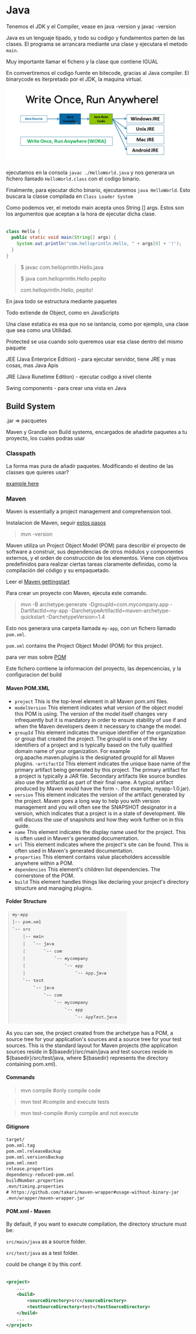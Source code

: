 # Java

Tenemos el JDK y el Compiler, vease en java -version y javac -version

Java es un lenguaje tipado, y todo su codigo y fundamentos parten de las clases. El programa se arrancara mediante una clase
y ejecutara el metodo `main`.

Muy importante llamar el fichero y la clase que contiene IGUAL

En comvertiremos el codigo fuente en bitecode, gracias al Java compiler. El binarycode es iterpretado por el JDK, la maquina virtual.

![img](./javacompiler.png)

ejecutamos en la consola `javac ./HelloWorld.java` y nos generara un fichero llamado `HelloWorld.class` con el codigo binario.

Finalmente, para ejecutar dicho binario, ejecutaremos `java HelloWorld`. Esto buscara la classe compilada en `Class Loader System`

Como podemos ver, el metodo main acepta unos String [] args. Estos son los argumentos que aceptan a la hora de ejecutar dicha clase.

```java

class Hello {
  public static void main(String[] args) {
    System.out.println("com.helloprintln.Hello, " + args[0] + '!');
  }
}

```

> $ javac com.helloprintln.Hello.java
>
> $ java com.helloprintln.Hello pepito
>
> com.helloprintln.Hello, pepito!

En java todo se estructura mediante paquetes

Todo extiende de Object, como en JavaScripts

Una clase estatica es esa que no se isntancia, como por ejemplo, una clase que sea como una Utilidad.

Protected se usa cuando solo queremos usar esa clase dentro del mismo paquete

JEE (Java Enterprice Edition) - para ejecutar servidor, tiene JRE y mas cosas, mas Java Apis

JRE (Java Runetime Edition) - ejecutar codigo a nivel cliente

Swing components - para crear una vista en Java

## Build System

.jar => pacquetes

Maven y Grandle son Build systems, encargados de añadirte paquetes a tu proyecto, los cuales podras usar

### Classpath

La forma mas pura de añadir paquetes. Modificando el destino de las classes que quieres usar?

[example here](https://stackoverflow.com/questions/19330832/setting-up-junit-with-intellij-idea)

### Maven

Maven is essentially a project management and comprehension tool.

Instalacion de Maven, seguir [estos pasos](https://howtodoinjava.com/maven/how-to-install-maven-on-windows/)

> mvn -version

Maven utiliza un Project Object Model (POM) para describir el proyecto de software a construir, sus dependencias de otros módulos y componentes externos, y el orden de construcción de los elementos. Viene con objetivos predefinidos para realizar ciertas tareas claramente definidas, como la compilación del código y su empaquetado.

Leer el [Maven gettingstart](https://maven.apache.org/guides/getting-started/)

Para crear un proyecto con Maven, ejecuta este comando.

> mvn -B archetype:generate -DgroupId=com.mycompany.app -DartifactId=my-app -DarchetypeArtifactId=maven-archetype-quickstart -DarchetypeVersion=1.4

Esto nos generara una carpeta llamada `my-app`, con un fichero llamado `pom.xml`.

`pom.xml` contains the Project Object Model (POM) for this project.

para ver mas sobre [POM](https://maven.apache.org/guides/introduction/introduction-to-the-pom.html)

Este fichero contiene la informacion del proyecto, las depencencias, y la configuracion del build

#### Maven POM.XML

- `project` This is the top-level element in all Maven pom.xml files.
- `modelVersion` This element indicates what version of the object model this POM is using. The version of the model itself changes very infrequently but it is mandatory in order to ensure stability of use if and when the Maven developers deem it necessary to change the model.
- `groupId` This element indicates the unique identifier of the organization or group that created the project. The groupId is one of the key identifiers of a project and is typically based on the fully qualified domain name of your organization. For example org.apache.maven.plugins is the designated groupId for all Maven plugins. -`artifactId` This element indicates the unique base name of the primary artifact being generated by this project. The primary artifact for a project is typically a JAR file. Secondary artifacts like source bundles also use the artifactId as part of their final name. A typical artifact produced by Maven would have the form <artifactId>-<version>.<extension> (for example, myapp-1.0.jar).
- `version` This element indicates the version of the artifact generated by the project. Maven goes a long way to help you with version management and you will often see the SNAPSHOT designator in a version, which indicates that a project is in a state of development. We will discuss the use of snapshots and how they work further on in this guide.
- `name` This element indicates the display name used for the project. This is often used in Maven's generated documentation.
- `url` This element indicates where the project's site can be found. This is often used in Maven's generated documentation.
- `properties` This element contains value placeholders accessible anywhere within a POM.
- `dependencies` This element's children list dependencies. The cornerstone of the POM.
- `build` This element handles things like declaring your project's directory structure and managing plugins.

#### Folder Structure

![img](mavenstructure.png)

As you can see, the project created from the archetype has a POM, a source tree for your application's sources and a source tree for your test sources. This is the standard layout for Maven projects (the application sources reside in ${basedir}/src/main/java and test sources reside in ${basedir}/src/test/java, where ${basedir} represents the directory containing pom.xml).

#### Commands

> mvn compile #only compile code

> mvn test #compile and execute tests

> mvn test-compile #only compile and not execute

#### Gitignore

```text
target/
pom.xml.tag
pom.xml.releaseBackup
pom.xml.versionsBackup
pom.xml.next
release.properties
dependency-reduced-pom.xml
buildNumber.properties
.mvn/timing.properties
# https://github.com/takari/maven-wrapper#usage-without-binary-jar
.mvn/wrapper/maven-wrapper.jar
```

#### POM.xml - Maven

By default, if you want to execute compilation, the directory structure must be:

`src/main/java` as a source folder.

`src/test/java` as a test folder.

could be change it by this conf.

```xml

<project>
    ...
    <build>
        <sourceDirectory>src</sourceDirectory>
        <testSourceDirectory>test</testSourceDirectory>
    </build>
    ...
</project>

```
